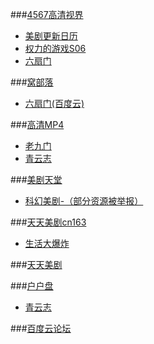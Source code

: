 ###[4567高清视界](http://www.4567.tv) 
-  [美剧更新日历](http://www.4567.tv/html/16.html  )  
-  [权力的游戏S06](http://www.4567.tv/film/id23156.html)  
-  [六扇门](http://www.4567.tv/film/id23486.html)  
 
###[窝部落](http://wobuluo.com/)  
- [六扇门(百度云)](http://wobuluo.com/1425.html)  

###[高清MP4](http://www.mp4ba.com)  
- [老九门](http://www.mp4ba.com/search.php?keyword=%E8%80%81%E4%B9%9D%E9%97%A8)  
- [青云志](http://www.mp4ba.com/search.php?keyword=%20%09Q%E4%BA%91%E5%BF%97)  
      

###[美剧天堂](http://www.meijutt.com/)  
- [科幻美剧-（部分资源被举报）](http://www.meijutt.com/file/list1.html)  

###[天天美剧cn163](http://cn163.net/)
- [生活大爆炸](http://cn163.net/archives/17613/)

###[天天美剧](http://www.ttmeiju.com/)

###[户户盘](http://huhupan.com/) 
- [青云志](http://huhupan.com/dsj/gcj/2016-07-29/5270.html)
        
###[百度云论坛](http://www.bdybbs.com/)  
 
  
  